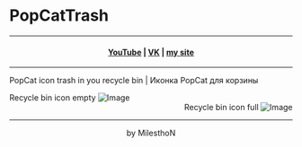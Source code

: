 # PopCatTrash
***
<h4 align="center"> <a href="https://www.youtube.com/channel/UCy2JxQdX8dT2Tbj4ykUkqFw">YouTube</a> | <a href="https://VK.com/id180544766">VK</a> | <a href="https://milesthon.github.io">my site</a> </h4>

***

PopCat icon trash in you recycle bin | Иконка PopCat для корзины

<div align="left">
Recycle bin icon empty

<img alt="Image" src="https://github.com/milesthon/PopCatTrash/blob/main/empty.ico"/>

<div align="right">
Recycle bin icon full  

<img alt="Image" src="https://github.com/milesthon/PopCatTrash/blob/main/full.ico"/>

<div align="center">
  
***
by MilesthoN

